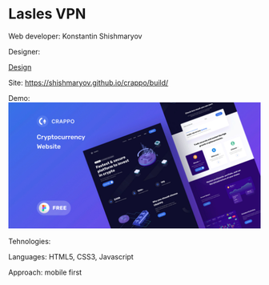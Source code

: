 # Lasles VPN
Web developer: Konstantin Shishmaryov

Designer: 

[Design](https://)



Site: <https://shishmaryov.github.io/crappo/build/>



Demo:
![Preview](Preview.jpg)


Tehnologies:

Languages: HTML5, CSS3, Javascript



Approach: mobile first
